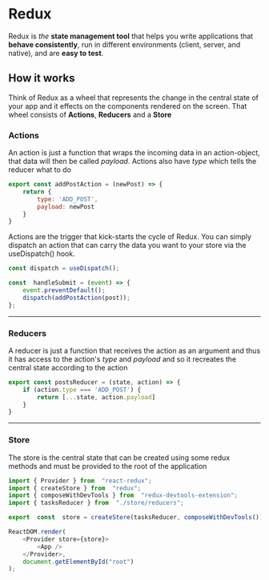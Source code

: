 # Redux
Redux is *the* **state management tool** that helps you write applications that  **behave consistently**, run in different environments (client, server, and native), and are **easy to test**.

## How it works
Think of Redux as a wheel that represents the change in the central state of your app and it effects on the components rendered on the screen. That wheel consists of **Actions**, **Reducers** and a **Store**

### Actions
An action is just a function that wraps the incoming data in an action-object, that data will then be called *payload*. Actions also have *type* which tells the reducer what to do
```js
export const addPostAction = (newPost) => {
    return {
        type: 'ADD_POST',
        payload: newPost
    }
}
```
Actions are the trigger that kick-starts the cycle of Redux.  You can simply dispatch an action that can carry the data you want to your store via the useDispatch() hook. 
```js
const dispatch = useDispatch();

const  handleSubmit = (event) => {
	event.preventDefault();
	dispatch(addPostAction(post));
};
```
___
### Reducers
A reducer is just a function that receives the action as an argument and thus it has access to the action's *type* and *payload* and so it recreates the central state according to the action
```js
export const postsReducer = (state, action) => {
	if (action.type === 'ADD_POST') {
		return [...state, action.payload]
	}
}
```

___

### Store
The store is the central state that can be created using some redux methods and must be provided to the root  of the application

```js
import { Provider } from  "react-redux";
import { createStore } from  "redux";
import { composeWithDevTools } from  "redux-devtools-extension";
import { tasksReducer } from  "./store/reducers";

export  const  store = createStore(tasksReducer, composeWithDevTools());

ReactDOM.render(
	<Provider store={store}>
		<App />
	</Provider>,
	document.getElementById("root")
);